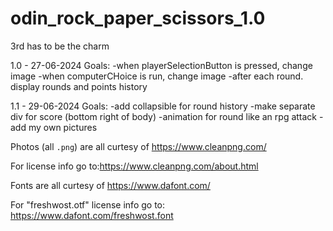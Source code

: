 # odin_rock_paper_scissors_1.0

3rd has to be the charm

1.0 - 27-06-2024
Goals:
-when playerSelectionButton is pressed, change image
-when computerCHoice is run, change image
-after each round. display rounds and points history

1.1 - 29-06-2024
Goals:
-add collapsible for round history
-make separate div for score (bottom right of body)
-animation for round like an rpg attack
-add my own pictures

Photos (all `.png`) are all curtesy of https://www.cleanpng.com/

For license info go to:https://www.cleanpng.com/about.html


Fonts are all curtesy of https://www.dafont.com/

For "freshwost.otf" license info go to: https://www.dafont.com/freshwost.font